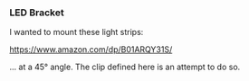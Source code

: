 ### LED Bracket

I wanted to mount these light strips:

https://www.amazon.com/dp/B01ARQY31S/

... at a 45&deg; angle. The clip defined here is an attempt to do so.
